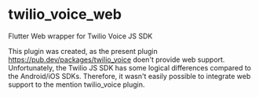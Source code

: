 # twilio_voice_web
Flutter Web wrapper for Twilio Voice JS SDK

This plugin was created, as the present plugin https://pub.dev/packages/twilio_voice doen't provide web support.
Unfortunately, the Twilio JS SDK has some logical differences compared to the Android/iOS SDKs.
Therefore, it wasn't easily possible to integrate web support to the mention twilio_voice plugin.